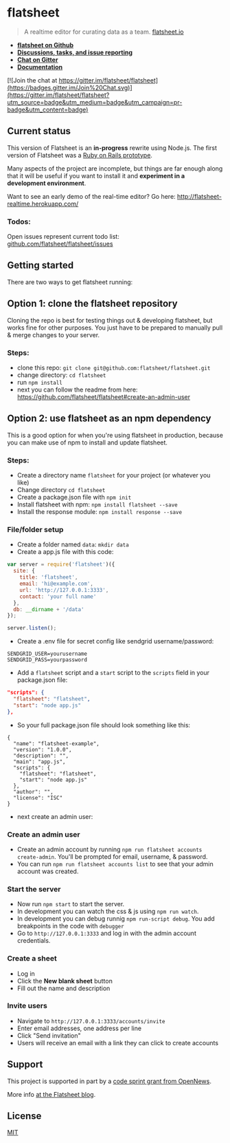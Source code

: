 # flatsheet

> A realtime editor for curating data as a team. [flatsheet.io](http://flatsheet.io)

- **[flatsheet on Github](http://github.com/flatsheet)**
- **[Discussions, tasks, and issue reporting](http://github.com/flatsheet/flatsheet/issues)**
- **[Chat on Gitter](https://gitter.im/flatsheet/flatsheet)**
- **[Documentation](https://flatsheet.readthedocs.org)**

[![Join the chat at https://gitter.im/flatsheet/flatsheet](https://badges.gitter.im/Join%20Chat.svg)](https://gitter.im/flatsheet/flatsheet?utm_source=badge&utm_medium=badge&utm_campaign=pr-badge&utm_content=badge)

## Current status

This version of Flatsheet is an **in-progress** rewrite using Node.js. The first version of Flatsheet was a [Ruby on Rails prototype](https://github.com/flatsheet/flatsheet-prototype).

Many aspects of the project are incomplete, but things are far enough along that it will be useful if you want to install it and **experiment in a development environment**.

Want to see an early demo of the real-time editor? Go here: http://flatsheet-realtime.herokuapp.com/

### Todos:

Open issues represent current todo list: [github.com/flatsheet/flatsheet/issues](http://github.com/flatsheet/flatsheet/issues)


## Getting started

There are two ways to get flatsheet running:

## Option 1: clone the flatsheet repository

Cloning the repo is best for testing things out & developing flatsheet, but works fine for other purposes. You just have to be prepared to manually pull & merge changes to your server.

### Steps:

- clone this repo: `git clone git@github.com:flatsheet/flatsheet.git`
- change directory: `cd flatsheet`
- run `npm install`
- next you can follow the readme from here: https://github.com/flatsheet/flatsheet#create-an-admin-user

## Option 2: use flatsheet as an npm dependency

This is a good option for when you're using flatsheet in production, because you can make use of npm to install and update flatsheet.

### Steps:

- Create a directory name `flatsheet` for your project (or whatever you like)
- Change directory `cd flatsheet`
- Create a package.json file with `npm init`
- Install flatsheet with npm: `npm install flatsheet --save`
- Install the response module: `npm install response --save`

### File/folder setup
- Create a folder named `data`: `mkdir data`
- Create a app.js file with this code:

```javascript
var server = require('flatsheet')({
  site: {
    title: 'flatsheet',
    email: 'hi@example.com',
    url: 'http://127.0.0.1:3333',
    contact: 'your full name'
  },
  db: __dirname + '/data'
});

server.listen();
```

- Create a .env file for secret config like sendgrid username/password:

```
SENDGRID_USER=yourusername
SENDGRID_PASS=yourpassword
```

- Add a `flatsheet` script and a `start` script to the `scripts` field in your package.json file:

```json
"scripts": {
  "flatsheet": "flatsheet",
  "start": "node app.js"
},
```

- So your full package.json file should look something like this:

```
{
  "name": "flatsheet-example",
  "version": "1.0.0",
  "description": "",
  "main": "app.js",
  "scripts": {
    "flatsheet": "flatsheet",
    "start": "node app.js"
  },
  "author": "",
  "license": "ISC"
}
```

- next create an admin user:


### Create an admin user
- Create an admin account by running `npm run flatsheet accounts create-admin`. You'll be prompted for email, username, & password.
- You can run `npm run flatsheet accounts list` to see that your admin account was created.

### Start the server
- Now run `npm start` to start the server.
- In development you can watch the css & js using `npm run watch`.
- In development you can debug runnig `npm run-script debug`. You add breakpoints in the code with `debugger`
- Go to `http://127.0.0.1:3333` and log in with the admin account credentials.

### Create a sheet
- Log in
- Click the **New blank sheet** button
- Fill out the name and description

### Invite users
- Navigate to `http://127.0.0.1:3333/accounts/invite`
- Enter email addresses, one address per line
- Click "Send invitation"
- Users will receive an email with a link they can click to create accounts

## Support

This project is supported in part by a [code sprint grant from OpenNews](http://opennews.org/codesprints.html).

More info [at the Flatsheet blog](http://flatsheet.io/blog/getting-flatsheet-to-v1-with-help-from-opennews/).

## License

[MIT](LICENSE.md)

